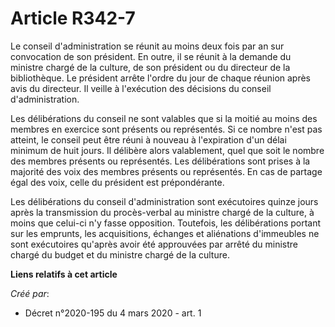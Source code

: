 # Article R342-7

Le conseil d'administration se réunit au moins deux fois par an sur convocation de son président. En outre, il se réunit à la
demande du ministre chargé de la culture, de son président ou du directeur de la bibliothèque. Le président arrête l'ordre du
jour de chaque réunion après avis du directeur. Il veille à l'exécution des décisions du conseil d'administration.

Les délibérations du conseil ne sont valables que si la moitié au moins des membres en exercice sont présents ou représentés.
Si ce nombre n'est pas atteint, le conseil peut être réuni à nouveau à l'expiration d'un délai minimum de huit jours. Il
délibère alors valablement, quel que soit le nombre des membres présents ou représentés. Les délibérations sont prises à la
majorité des voix des membres présents ou représentés. En cas de partage égal des voix, celle du président est prépondérante.

Les délibérations du conseil d'administration sont exécutoires quinze jours après la transmission du procès-verbal au
ministre chargé de la culture, à moins que celui-ci n'y fasse opposition. Toutefois, les délibérations portant sur les
emprunts, les acquisitions, échanges et aliénations d'immeubles ne sont exécutoires qu'après avoir été approuvées par arrêté
du ministre chargé du budget et du ministre chargé de la culture.

**Liens relatifs à cet article**

_Créé par_:

  - Décret n°2020-195 du 4 mars 2020 - art. 1
